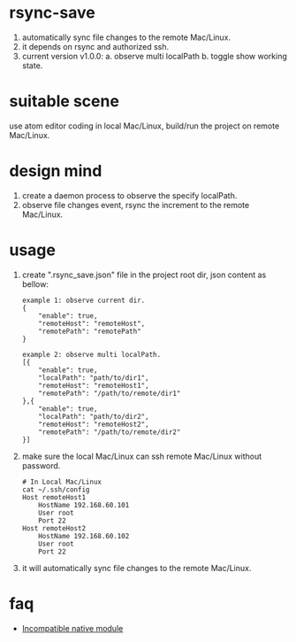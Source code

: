 rsync-save
======
1. automatically sync file changes to the remote Mac/Linux.
2. it depends on rsync and authorized ssh.
3. current version v1.0.0:
    a. observe multi localPath
    b. toggle show working state.

suitable scene
======
use atom editor coding in local Mac/Linux, build/run the project on remote Mac/Linux.

design mind
======
1. create a daemon process to observe the specify localPath.
2. observe file changes event, rsync the increment to the remote Mac/Linux.

usage
======
1. create ".rsync_save.json" file in the project root dir, json content as bellow:
    ```
    example 1: observe current dir.
    {
        "enable": true,
        "remoteHost": "remoteHost",
        "remotePath": "remotePath"
    }
    ```

    ```
    example 2: observe multi localPath.
    [{
        "enable": true,
        "localPath": "path/to/dir1",
        "remoteHost": "remoteHost1",
        "remotePath": "/path/to/remote/dir1"
    },{
        "enable": true,
        "localPath": "path/to/dir2",
        "remoteHost": "remoteHost2",
        "remotePath": "/path/to/remote/dir2"
    }]
    ```

2. make sure the local Mac/Linux can ssh remote Mac/Linux without password.

    ```
    # In Local Mac/Linux
    cat ~/.ssh/config
    Host remoteHost1
        HostName 192.168.60.101
        User root
        Port 22
    Host remoteHost2
        HostName 192.168.60.102
        User root
        Port 22
    ```

3. it will automatically sync file changes to the remote Mac/Linux.

faq
======
- [Incompatible native module](https://discuss.atom.io/t/incompatible-native-module/21454)

